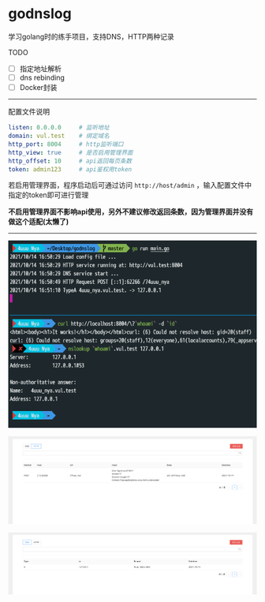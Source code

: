 # godnslog

学习golang时的练手项目，支持DNS，HTTP两种记录

TODO

- [ ] 指定地址解析
- [ ] dns rebinding 
- [ ] Docker封装

---

配置文件说明

```yaml
listen: 0.0.0.0     # 监听地址
domain: vul.test    # 绑定域名
http_port: 8004     # http监听端口
http_view: true     # 是否启用管理界面
http_offset: 10     # api返回每页条数
token: admin123     # api鉴权用token
```

若启用管理界面，程序启动后可通过访问 `http://host/admin` ，输入配置文件中指定的token即可进行管理

**不启用管理界面不影响api使用，另外不建议修改返回条数，因为管理界面并没有做这个适配(太懒了)**


---

![](./images/1.png)

![](./images/2.png)

![](./images/3.png)